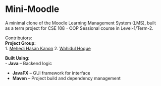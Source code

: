 # Mini-Moodle

A minimal clone of the Moodle Learning Management System (LMS), built as a term project for CSE 108 - OOP Sessional course in Level-1/Term-2.

Contributors:<br>
**Project Group:** <br> 1. [Mehedi Hasan Kanon](https://github.com/mehedihasankanon)
2. [Wahidul Hoque](https://github.com/wahidul-hoque)

**Built Using:** <br> - **Java** – Backend logic
- **JavaFX** – GUI framework for interface
- **Maven** – Project build and dependency management
